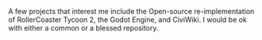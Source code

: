 A few projects that interest me include the Open-source re-implementation of
RollerCoaster Tycoon 2, the Godot Engine, and CiviWiki. I would be ok with either a common or a blessed repository.
